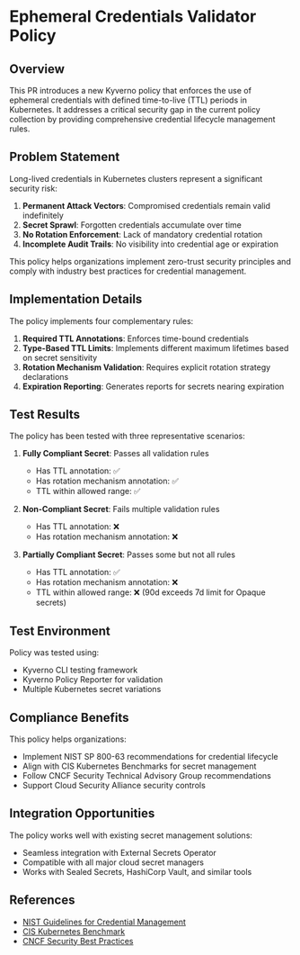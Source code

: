 # Ephemeral Credentials Validator Policy

## Overview

This PR introduces a new Kyverno policy that enforces the use of ephemeral credentials with defined time-to-live (TTL) periods in Kubernetes. It addresses a critical security gap in the current policy collection by providing comprehensive credential lifecycle management rules.

## Problem Statement

Long-lived credentials in Kubernetes clusters represent a significant security risk:

1. **Permanent Attack Vectors**: Compromised credentials remain valid indefinitely
2. **Secret Sprawl**: Forgotten credentials accumulate over time
3. **No Rotation Enforcement**: Lack of mandatory credential rotation
4. **Incomplete Audit Trails**: No visibility into credential age or expiration

This policy helps organizations implement zero-trust security principles and comply with industry best practices for credential management.

## Implementation Details

The policy implements four complementary rules:

1. **Required TTL Annotations**: Enforces time-bound credentials
2. **Type-Based TTL Limits**: Implements different maximum lifetimes based on secret sensitivity
3. **Rotation Mechanism Validation**: Requires explicit rotation strategy declarations
4. **Expiration Reporting**: Generates reports for secrets nearing expiration

## Test Results

The policy has been tested with three representative scenarios:

1. **Fully Compliant Secret**: Passes all validation rules
   - Has TTL annotation: ✅
   - Has rotation mechanism annotation: ✅ 
   - TTL within allowed range: ✅

2. **Non-Compliant Secret**: Fails multiple validation rules
   - Has TTL annotation: ❌
   - Has rotation mechanism annotation: ❌

3. **Partially Compliant Secret**: Passes some but not all rules
   - Has TTL annotation: ✅
   - Has rotation mechanism annotation: ❌
   - TTL within allowed range: ❌ (90d exceeds 7d limit for Opaque secrets)

## Test Environment

Policy was tested using:
- Kyverno CLI testing framework
- Kyverno Policy Reporter for validation
- Multiple Kubernetes secret variations

## Compliance Benefits

This policy helps organizations:

- Implement NIST SP 800-63 recommendations for credential lifecycle
- Align with CIS Kubernetes Benchmarks for secret management
- Follow CNCF Security Technical Advisory Group recommendations
- Support Cloud Security Alliance security controls

## Integration Opportunities

The policy works well with existing secret management solutions:

- Seamless integration with External Secrets Operator
- Compatible with all major cloud secret managers
- Works with Sealed Secrets, HashiCorp Vault, and similar tools

## References

- [NIST Guidelines for Credential Management](https://pages.nist.gov/800-63-3/sp800-63b.html)
- [CIS Kubernetes Benchmark](https://www.cisecurity.org/benchmark/kubernetes)
- [CNCF Security Best Practices](https://github.com/cncf/tag-security) 